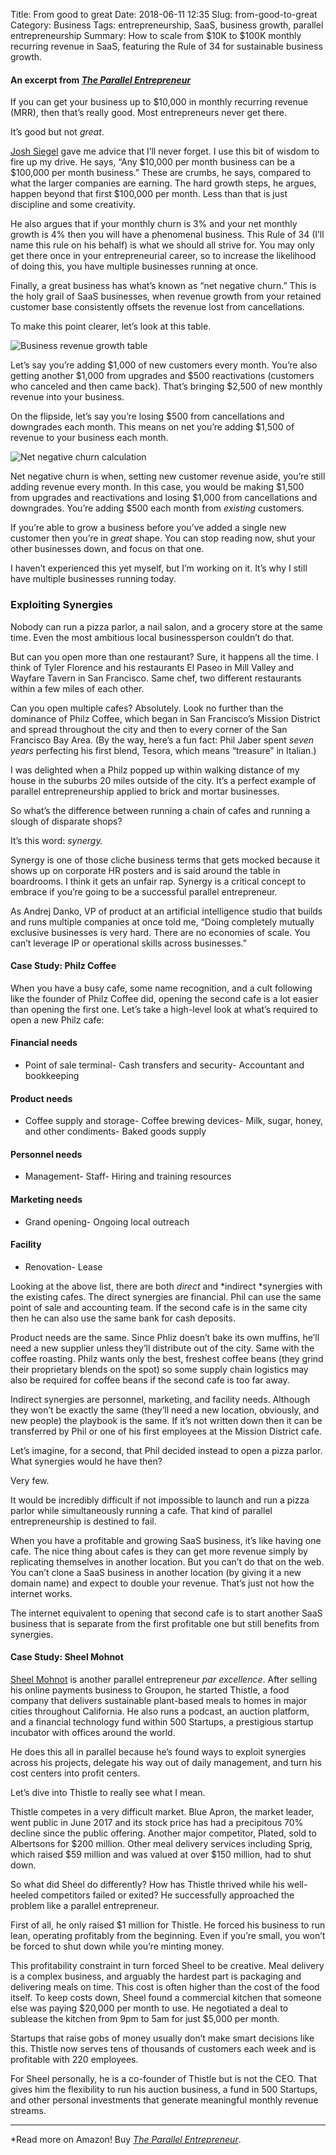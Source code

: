 Title: From good to great
Date: 2018-06-11 12:35
Slug: from-good-to-great
Category: Business
Tags: entrepreneurship, SaaS, business growth, parallel entrepreneurship
Summary: How to scale from $10K to $100K monthly recurring revenue in SaaS, featuring the Rule of 34 for sustainable business growth.

#### An excerpt from *[The Parallel Entrepreneur](https://www.amazon.com/Parallel-Entrepreneur-start-businesses-keeping-ebook/dp/B07CG8SV5V)*

If you can get your business up to $10,000 in monthly recurring revenue (MRR), then that’s really good. Most entrepreneurs never get there.

It’s good but not *great*.

[Josh Siegel](https://www.linkedin.com/in/jsiegel) gave me advice that I’ll never forget. I use this bit of wisdom to fire up my drive. He says, “Any $10,000 per month business can be a $100,000 per month business.” These are crumbs, he says, compared to what the larger companies are earning. The hard growth steps, he argues, happen beyond that first $100,000 per month. Less than that is just discipline and some creativity.

He also argues that if your monthly churn is 3% and your net monthly growth is 4% then you will have a phenomenal business. This Rule of 34 (I’ll name this rule on his behalf) is what we should all strive for. You may only get there once in your entrepreneurial career, so to increase the likelihood of doing this, you have multiple businesses running at once.

Finally, a great business has what’s known as “net negative churn.” This is the holy grail of SaaS businesses, when revenue growth from your retained customer base consistently offsets the revenue lost from cancellations.

To make this point clearer, let’s look at this table.

![Business revenue growth table]({static}/images/5b1fa-1amz-gmrdqumsq5hsns74hw.png)

Let’s say you’re adding $1,000 of new customers every month. You’re also getting another $1,000 from upgrades and $500 reactivations (customers who canceled and then came back). That’s bringing $2,500 of new monthly revenue into your business.

On the flipside, let’s say you’re losing $500 from cancellations and downgrades each month. This means on net you’re adding $1,500 of revenue to your business each month.

![Net negative churn calculation]({static}/images/3c9da-1fxff7gutcrqp880lkl4loa.png)

Net negative churn is when, setting new customer revenue aside, you’re still adding revenue every month. In this case, you would be making $1,500 from upgrades and reactivations and losing $1,000 from cancellations and downgrades. You’re adding $500 each month from *existing* customers.

If you’re able to grow a business before you’ve added a single new customer then you’re in *great* shape. You can stop reading now, shut your other businesses down, and focus on that one.

I haven’t experienced this yet myself, but I’m working on it. It’s why I still have multiple businesses running today.

### Exploiting Synergies

Nobody can run a pizza parlor, a nail salon, and a grocery store at the same time. Even the most ambitious local businessperson couldn’t do that.

But can you open more than one restaurant? Sure, it happens all the time. I think of Tyler Florence and his restaurants El Paseo in Mill Valley and Wayfare Tavern in San Francisco. Same chef, two different restaurants within a few miles of each other.

Can you open multiple cafes? Absolutely. Look no further than the dominance of Philz Coffee, which began in San Francisco’s Mission District and spread throughout the city and then to every corner of the San Francisco Bay Area. (By the way, here’s a fun fact: Phil Jaber spent *seven years* perfecting his first blend, Tesora, which means “treasure” in Italian.)

I was delighted when a Philz popped up within walking distance of my house in the suburbs 20 miles outside of the city. It’s a perfect example of parallel entrepreneurship applied to brick and mortar businesses.

So what’s the difference between running a chain of cafes and running a slough of disparate shops?

It’s this word: *synergy.*

Synergy is one of those cliche business terms that gets mocked because it shows up on corporate HR posters and is said around the table in boardrooms. I think it gets an unfair rap. Synergy is a critical concept to embrace if you’re going to be a successful parallel entrepreneur.

As Andrej Danko, VP of product at an artificial intelligence studio that builds and runs multiple companies at once told me, “Doing completely mutually exclusive businesses is very hard. There are no economies of scale. You can’t leverage IP or operational skills across businesses.”

#### Case Study: Philz Coffee

When you have a busy cafe, some name recognition, and a cult following like the founder of Philz Coffee did, opening the second cafe is a lot easier than opening the first one. Let’s take a high-level look at what’s required to open a new Philz cafe:

#### Financial needs

- Point of sale terminal- Cash transfers and security- Accountant and bookkeeping

#### Product needs

- Coffee supply and storage- Coffee brewing devices- Milk, sugar, honey, and other condiments- Baked goods supply

#### Personnel needs

- Management- Staff- Hiring and training resources

#### Marketing needs

- Grand opening- Ongoing local outreach

#### Facility

- Renovation- Lease

Looking at the above list, there are both *direct* and *indirect *synergies with the existing cafes. The direct synergies are financial. Phil can use the same point of sale and accounting team. If the second cafe is in the same city then he can also use the same bank for cash deposits.

Product needs are the same. Since Phliz doesn’t bake its own muffins, he’ll need a new supplier unless they’ll distribute out of the city. Same with the coffee roasting. Philz wants only the best, freshest coffee beans (they grind their proprietary blends on the spot) so some supply chain logistics may also be required for coffee beans if the second cafe is too far away.

Indirect synergies are personnel, marketing, and facility needs. Although they won’t be exactly the same (they’ll need a new location, obviously, and new people) the playbook is the same. If it’s not written down then it can be transferred by Phil or one of his first employees at the Mission District cafe.

Let’s imagine, for a second, that Phil decided instead to open a pizza parlor. What synergies would he have then?

Very few.

It would be incredibly difficult if not impossible to launch and run a pizza parlor while simultaneously running a cafe. That kind of parallel entrepreneurship is destined to fail.

When you have a profitable and growing SaaS business, it’s like having one cafe. The nice thing about cafes is they can get more revenue simply by replicating themselves in another location. But you can’t do that on the web. You can’t clone a SaaS business in another location (by giving it a new domain name) and expect to double your revenue. That’s just not how the internet works.

The internet equivalent to opening that second cafe is to start another SaaS business that is separate from the first profitable one but still benefits from synergies.

#### Case Study: Sheel Mohnot

[Sheel Mohnot](https://www.linkedin.com/in/smohnot/) is another parallel entrepreneur *par excellence*. After selling his online payments business to Groupon, he started Thistle, a food company that delivers sustainable plant-based meals to homes in major cities throughout California. He also runs a podcast, an auction platform, and a financial technology fund within 500 Startups, a prestigious startup incubator with offices around the world.

He does this all in parallel because he’s found ways to exploit synergies across his projects, delegate his way out of daily management, and turn his cost centers into profit centers.

Let’s dive into Thistle to really see what I mean.

Thistle competes in a very difficult market. Blue Apron, the market leader, went public in June 2017 and its stock price has had a precipitous 70% decline since the public offering. Another major competitor, Plated, sold to Albertsons for $200 million. Other meal delivery services including Sprig, which raised $59 million and was valued at over $150 million, had to shut down.

So what did Sheel do differently? How has Thistle thrived while his well-heeled competitors failed or exited? He successfully approached the problem like a parallel entrepreneur.

First of all, he only raised $1 million for Thistle. He forced his business to run lean, operating profitably from the beginning. Even if you’re small, you won’t be forced to shut down while you’re minting money.

This profitability constraint in turn forced Sheel to be creative. Meal delivery is a complex business, and arguably the hardest part is packaging and delivering meals on time. This cost is often higher than the cost of the food itself. To keep costs down, Sheel found a commercial kitchen that someone else was paying $20,000 per month to use. He negotiated a deal to sublease the kitchen from 9pm to 5am for just $5,000 per month.

Startups that raise gobs of money usually don’t make smart decisions like this. Thistle now serves tens of thousands of customers each week and is profitable with 220 employees.

For Sheel personally, he is a co-founder of Thistle but is not the CEO. That gives him the flexibility to run his auction business, a fund in 500 Startups, and other personal investments that generate meaningful monthly revenue streams.

---

*Read more on Amazon! Buy *[The Parallel Entrepreneur](https://www.amazon.com/Parallel-Entrepreneur-start-businesses-keeping-ebook/dp/B07CG8SV5V/)*.